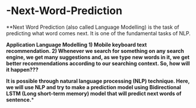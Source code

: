 # -Next-Word-Prediction

**Next Word Prediction (also called Language Modelling) is the task of predicting what word comes next. It is one of the fundamental tasks of NLP.

**Application Language Modelling
**1) Mobile keyboard text recommendation.**
**2) Whenever we search for something on any search engine, we get many suggestions and, as we type new words in it, we get better recommendations according to our searching context. So, how will it happen???****

**It is possible through natural language processing (NLP) technique. Here, we will use NLP and try to make a prediction model using Bidirectional LSTM (Long short-term memory) model that will predict next words of sentence.***
